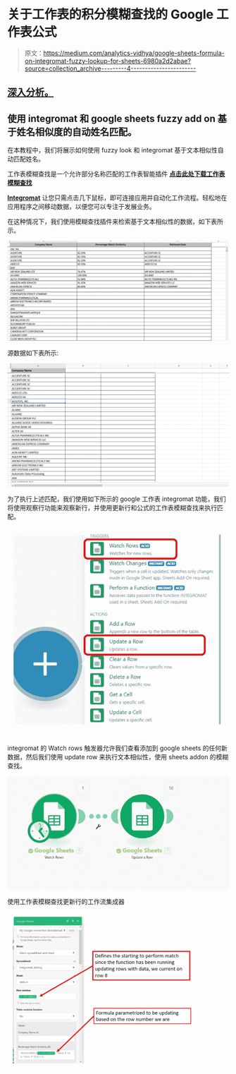 # 关于工作表的积分模糊查找的 Google 工作表公式

> 原文：<https://medium.com/analytics-vidhya/google-sheets-formula-on-integromat-fuzzy-lookup-for-sheets-6980a2d2abae?source=collection_archive---------4----------------------->

## [深入分析。](/@benabrin/excel-approximate-match-fuzzy-match-up-7cf5abda2764?source=friends_link&sk=d111cd27d29168f4ec9844d979556641)

## 使用 integromat 和 google sheets fuzzy add on 基于姓名相似度的自动姓名匹配。

在本教程中，我们将展示如何使用 fuzzy look 和 integromat 基于文本相似性自动匹配姓名。

工作表模糊查找是一个允许部分名称匹配的工作表智能插件 [**点击此处下载工作表模糊查找**](https://workspace.google.com/marketplace/app/fuzzy_lookup_for_sheets/400020812065)

[**Integromat**](https://www.integromat.com/) 让您只需点击几下鼠标，即可连接应用并自动化工作流程。轻松地在应用程序之间移动数据，以便您可以专注于发展业务。

在这种情况下，我们使用模糊查找插件来检索基于文本相似性的数据，如下表所示。

![](img/fee1414b4a3b643dd144939014bf07d4.png)

源数据如下表所示:

![](img/e97648dd3abdc292acc1bd5b3d288583.png)

为了执行上述匹配，我们使用如下所示的 google 工作表 integromat 功能，我们将使用观察行功能来观察新行，并使用更新行和公式的工作表模糊查找来执行匹配。

![](img/f188f8914fd9fe7c2714194e80c91aee.png)

integromat 的 Watch rows 触发器允许我们查看添加到 google sheets 的任何新数据，然后我们使用 update row 来执行文本相似性，使用 sheets addon 的模糊查找。

![](img/e6dff0521d0f8587ee6139ac93d95209.png)

使用工作表模糊查找更新行的工作流集成器

![](img/5cb7ee0544063bd1db8f7bb9c7c38fa0.png)